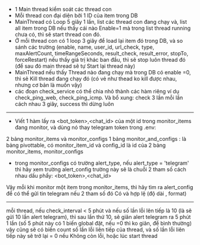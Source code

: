 - 1 Main thread kiểm soát các thread con
- Mỗi thread con đại diện bởi 1 ID của item trong DB
- MainThread có Loop 5 giây 1 lần, list các thread con đang chạy và, list all item trong DB nếu thấy cái nào Enable=1 mà trong list thread running chưa có, thì sẽ start thread con đó.
- Ở mỗi thread con có 1 loop 3 giây để load lại item đó trong DB, và so sánh các trường (enable, name, user_id, url_check, type, maxAlertCount, timeRangeSeconds, result_check, result_error, stopTo, forceRestart)  nếu thấy giá trị khác ban đầu, thì sẽ stop luôn thread đó (để sau đó main thread sẽ tự Start lại thread này)
- MainThread nếu thấy Thread nào đang chạy mà trong DB có enable =0, thì sẽ Kill thread đang chạy đó (có vẻ như thead ko kill được nhau, nhưng cơ bản là muốn vậy)
- các đoạn check_service có thể chia nhỏ thành các hàm riêng
ví dụ check_ping_web, check_ping_icmp. Và bổ xung: check 3 lần mỗi lần cách nhau 3 giây, success thì dừng luôn

----------------------------
- Viết 1 hàm lấy ra <bot_token>,<chat_id> của một id trong monitor_items đang monitor, và dùng nó thay telegram token trong .env:

2 bảng monitor_items và monitor_configs
1 bảng monitor_and_configs : là bảng pivottable, 
có monitor_item_id và config_id là id của 2 bảng monitor_items, monitor_configs

- trong monitor_configs có trường  alert_type, nếu alert_type = 'telegram'
thì hãy xem trường alert_config
trường này sẽ là chuỗi 2 tham số cách nhau dấu phẩy: <bot_token>,<chat_id>

Vậy mỗi khi monitor một item trong monitor_items, thì hãy tìm ra alert_config để có thể gửi tin telegram nếu 2 tham số đó Có và hợp lệ (độ dài , format)

----------------------------

mỗi thread, nếu check_interval < 5 phút và nếu số lần lỗi lên tiếp là 10 (là sẽ gửi 10 lần alert telegram), thì sau lần thứ 10, sẽ giãn alert telegram ra 5 phút 1 lần (số 5 phút này có 1 biến global đặt, nếu =0 thì ko giãn, để bình thường)
vậy cũng sẽ có biến count số lần lỗi liên tiếp của thread, và số lần lỗi liên tiếp này sẽ trở lại = 0 nếu Không còn lỗi, hoặc lúc start thread

